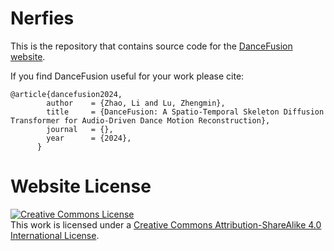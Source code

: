 # Nerfies

This is the repository that contains source code for the [DanceFusion website](https://th-mlab.github.io/DanceFusion/).

If you find DanceFusion useful for your work please cite:
```
@article{dancefusion2024,
        author    = {Zhao, Li and Lu, Zhengmin},
        title     = {DanceFusion: A Spatio-Temporal Skeleton Diffusion Transformer for Audio-Driven Dance Motion Reconstruction},
        journal   = {},
        year      = {2024},
      }
```

# Website License
<a rel="license" href="http://creativecommons.org/licenses/by-sa/4.0/"><img alt="Creative Commons License" style="border-width:0" src="https://i.creativecommons.org/l/by-sa/4.0/88x31.png" /></a><br />This work is licensed under a <a rel="license" href="http://creativecommons.org/licenses/by-sa/4.0/">Creative Commons Attribution-ShareAlike 4.0 International License</a>.
